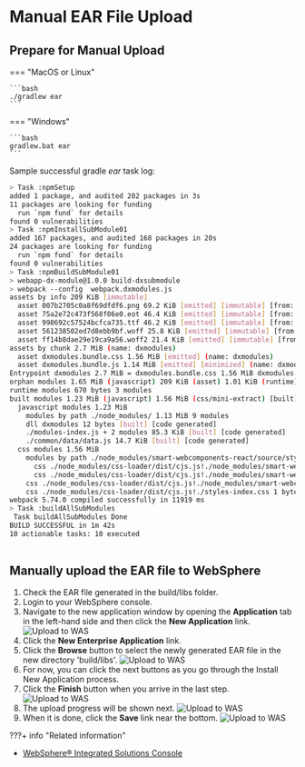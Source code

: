 # Manual EAR File Upload
## Prepare for Manual Upload

=== "MacOS or Linux"

    ```bash
    ./gradlew ear
    ```
=== "Windows"

    ```bash
    gradlew.bat ear
    ```

Sample successful gradle _ear_ task log:

   ```bash
   > Task :npmSetup
   added 1 package, and audited 202 packages in 3s
   11 packages are looking for funding
     run `npm fund` for details
   found 0 vulnerabilities
   > Task :npmInstallSubModule01
   added 167 packages, and audited 168 packages in 20s
   24 packages are looking for funding
     run `npm fund` for details
   found 0 vulnerabilities
   > Task :npmBuildSubModule01
   > webapp-dx-module@1.0.0 build-dxsubmodule
   > webpack --config  webpack.dxmodules.js
   assets by info 209 KiB [immutable]
     asset 007b2705c0a8f69dfdf6.png 69.2 KiB [emitted] [immutable] [from: node_modules/smart-webcomponents-react/source/styles/images/flags.png]
     asset 75a2e72c473f568f06e0.eot 46.4 KiB [emitted] [immutable] [from: node_modules/smart-webcomponents-react/source/styles/font/smart-icons.eot]
     asset 998692c57524bcfca735.ttf 46.2 KiB [emitted] [immutable] [from: node_modules/smart-webcomponents-react/source/styles/font/smart-icons.ttf]
     asset 561238502ed7d8ebb9bf.woff 25.8 KiB [emitted] [immutable] [from: node_modules/smart-webcomponents-react/source/styles/font/smart-icons.woff]
     asset ff14b8dae29e19ca9a56.woff2 21.4 KiB [emitted] [immutable] [from: node_modules/smart-webcomponents-react/source/styles/font/smart-icons.woff2]
   assets by chunk 2.7 MiB (name: dxmodules)
     asset dxmodules.bundle.css 1.56 MiB [emitted] (name: dxmodules)
     asset dxmodules.bundle.js 1.14 MiB [emitted] [minimized] (name: dxmodules) 1 related asset
   Entrypoint dxmodules 2.7 MiB = dxmodules.bundle.css 1.56 MiB dxmodules.bundle.js 1.14 MiB
   orphan modules 1.65 MiB (javascript) 209 KiB (asset) 1.01 KiB (runtime) [orphan] 27 modules
   runtime modules 670 bytes 3 modules
   built modules 1.23 MiB (javascript) 1.56 MiB (css/mini-extract) [built]
     javascript modules 1.23 MiB
       modules by path ./node_modules/ 1.13 MiB 9 modules
       dll dxmodules 12 bytes [built] [code generated]
       ./modules-index.js + 2 modules 85.3 KiB [built] [code generated]
       ./common/data/data.js 14.7 KiB [built] [code generated]
     css modules 1.56 MiB
       modules by path ./node_modules/smart-webcomponents-react/source/styles/components/*.css 310 KiB
         css ./node_modules/css-loader/dist/cjs.js!./node_modules/smart-webcomponents-react/source/styles/components/smart.table.css 300 KiB [built] [code generated]
         css ./node_modules/css-loader/dist/cjs.js!./node_modules/smart-webcomponents-react/source/styles/components/smart.accordion.css 10.4 KiB [built] [code generated]
       css ./node_modules/css-loader/dist/cjs.js!./node_modules/smart-webcomponents-react/source/styles/smart.default.css 1.26 MiB [built] [code generated]
       css ./node_modules/css-loader/dist/cjs.js!./styles-index.css 1 bytes [built] [code generated]
   webpack 5.74.0 compiled successfully in 11919 ms
   > Task :buildAllSubModules
    Task buildAllSubModules Done
   BUILD SUCCESSFUL in 1m 42s
   10 actionable tasks: 10 executed
           
   ```

## Manually upload the EAR file to WebSphere

1. Check the EAR file generated in the build/libs folder.
2. Login to your WebSphere console.
3. Navigate to the new application window by opening the **Application** tab in the left-hand side and then click the **New Application** link.
   ![Upload to WAS](../../images/17WASUpload1.png)
4. Click the **New Enterprise Application** link.
5. Click the **Browse** button to select the newly generated EAR file in the new directory 'build/libs'.
   ![Upload to WAS](../../images/17WASUpload2.png)
6. For now, you can click the next buttons as you go through the Install New Application process.
7. Click the **Finish** button when you arrive in the last step.
   ![Upload to WAS](../../images/17WASUpload3.png)
8. The upload progress will be shown next.
   ![Upload to WAS](../../images/17WASUpload4.png)
9. When it is done, click the **Save** link near the bottom.
   ![Upload to WAS](../../images/17WASUpload5.png)


???+ info "Related information"
  - [WebSphere® Integrated Solutions Console](../../../../../deploy_dx/manage/portal_admin_tools/WebSphere_Integrated_Solutions_Console.md)